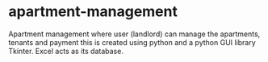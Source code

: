 # apartment-management
Apartment management where user (landlord) can manage the apartments, tenants and payment this is created using python and a python GUI library Tkinter. 
Excel acts as its database.
